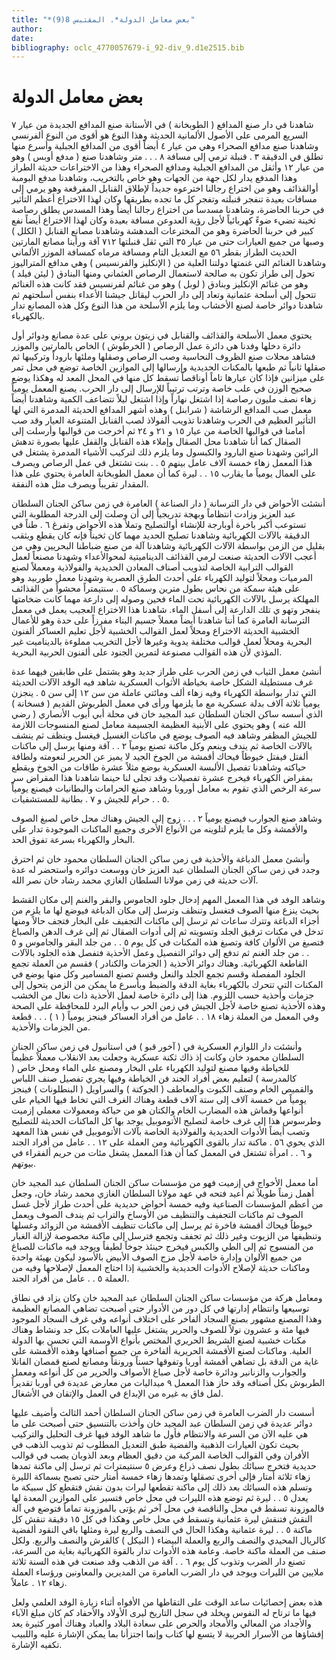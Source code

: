 ```yaml
---
title: "*بعض معامل الدولة*. المقتبس 8(9)"
author: 
date: 
bibliography: oclc_4770057679-i_92-div_9.d1e2515.bib
---
```




#  بعض معامل الدولة 


 شاهدنا في دار صنع المدافع ( الطوبخانة ) في الأستانة صنع المدافع الجديدة من عيار  ٧  السريع المرمى على الأصول الألمانية الحديثة وهذا النوع هو أقوى من النوع ألفرنسي وشاهدنا صنع مدافع الصحراء وهي من عيار  ٤  أيضاً أقوى من المدافع الجبلية وأسرع منها تطلق في الدقيقة  ٣  . قنبلة ترمي إلى مسافة  ٨  . . . متر وشاهدنا صنع ( مدفع أوبس ) وهو من عيار  ١٢  وأثقل من المدافع الجبلية ومدافع الصحراء وهذا من الاختراعات حديثة الطراز وهذا المدفع يدار لكل جهة من الجهات وهو خاص بالتخريب، وشاهدنا مدفع البومبة أوالقذائف وهو من اختراع رجالنا اخترعوه جديداً لإطلاق القنابل المفرقعة وهو يرمي إلى مسافات بعيدة تنفجر قنبلته وتفجر كل ما تجده بطريقها وكان لهذا الاختراع أعظم التأثير في حربنا الحاضرة، وشاهدنا مسدساً من اختراع رجالنا أيضاً وهذا المسدس يطلق رصاصة ثخينة تضيء ضوءً كهربائياً لأجل رؤية العدوعن مسافة بعيدة وكان لهذا الاختراع أيضاً نفع كبير في حربنا الحاضرة وهو من المخترعات المدهشة وشاهدنا مصانع القنابل ( الكلل ) وصبها من جميع العيارات حتى من عيار  ٣٥  التي ثقل قنبلتها  ٧١٢  آقة ورأينا مصانع المارتين الحديث الطراز بقطر  ٥٦  مع التعديل التام ومسافة مرماه كمسافة الموزر الألماني وشاهدنا الغنائم التي غنمتها دولتنا العلية من ( الإنكليز والفرنسيس ) وهي مدافع المتراليوز تحول إلى طراز تكون به صالحة لاستعمال الرصاص العثماني ومنها البنادق ( ليئن فيلد ) وهو من غنائم الإنكليز وبنادق ( لوبل ) وهو من غنائم لفرنسيس فقد كانت هذه الغنائم تتحول إلى أسلحة عثمانية وتعاد إلى دار الحرب ليقاتل جيشنا الأعداء بنفس أسلحتهم ثم شاهدنا دوائر خاصة لصنع الأخشاب وما يلزم الأسلحة من هذا النوع وكل هذه المصانع تدار بالكهرباء. 

 يحتوي معمل الأسلحة والقذائف والقنابل في زيتون بروني على عدة مصانع ودوائر أول دائرة دخلها وفدنا هي دائرة عمل الرصاص ( الخرطوش ) الخاص بالمارتين والموزر فشاهد محلات صنع الظروف النحاسية وصب الرصاص وصقلها وملئها باروداً وتركيبها ثم صقلها ثانياً ثم طبعها بالمكنات الحديدية وإرسالها إلى الموازين الخاصة توضع في محل تمر على ميزانين فإذا كان عيارها تاماً أوناقصاً تسقط كل منها في المحل المعد له وهكذا يوضع صحيح الوزن في علب خاصة وترتب ترتيباً للإرسال إلى دار الحرب. يصنع   المعمل يومياً زهاء نصف مليون رصاصة إذا اشتغل نهاراً وإذا اشتغل ليلاً تتضاعف الكمية وشاهدنا أيضاً معمل صب المدافع الرشاشة ( شرابنل ) وهذه أشهر المدافع الحديثة المدمرة التي لها التأثير العظيم في الحرب وشاهدنا تذويب ألفولاذ لصب القنابل المتنوعة العيار وقد صب أمامنا في قوالبها الخاصة من عيار  ١٥  و  ٢١  و  ٢٤  ثم أخرجت من قوالبها وأرسلت إلى الصقال كما أنا شاهدنا محل الصقال وإملاء هذه القنابل والقفل عليها بصورة تدهش الرائين وشهدنا صنع البارود والكبسول وما يلزم ذلك لتركيب الأشياء المدمرة يشتغل في هذا المعمل زهاء  خمسة آلاف  عامل بينهم  ٥  . . بنت تشتغل في عمل الرصاص ويصرف على العمال يومياً ما يقارب  ١٥  . . ليرة كما أن معمل الطوبخانة العامرة يحتوي على هذا المقدار تقريباً ويصرف مثل هذه النفقة. 

 أنشئت الأحواض في دار الترسانة ( دار الصناعة ) العامرة في زمن ساكن الجنان السلطان عبد العزيز وزادت انتظاماً وبهجة تدريجياً إلى أن وصلت إلى الدرجة المطلوبة التي تستوعب أكبر باخرة أوبارجة للإنشاء أوالتصليح وتملأ هذه الأحواض وتفرغ  ٦  . طناً في الدقيقة بالآلات الكهربائية وشاهدنا تصليح الحديد مهما كان ثخيناً فإنه كان يقطع ويثقب بقليل من الزمن بواسطة الآلات الكهربائية وشاهدنا آلة من صنع ضباطنا البحريين وهي من أعجب الآلات الحديثة صنعت لرمي القذائف الديناميتية لمحوالأعداء وشهدنا مصنعاً لعمل القوالب الترابية الخاصة لتذويب أصناف المعادن الحديدية والفولاذية ومعملاً لصنع المرميات ومحلاً لتوليد الكهرباء على أحدث الطرق العصرية وشهدنا معمل طوربيد وهو على هيئة سمكة من نحاس بطول مترين وسماكة  ٥  . سنتيمتراً محشواً من القذائف المهلكة يرسل بالآلات الكهربائية تحت الماء فحين وصوله إلى دارعة مهما كانت ضخامتها ينفجر وتهو ي تلك الدارعة إلى أسفل الماء. شاهدنا هذا الاختراع العجيب يعمل في معمل الترسانة العامرة كما أننا شاهدنا أيضاً معملاً جسيم البناء مفرزاً على حدة وهو للأعمال الخشبية الحديثة الاختراع ومحلاً لعمل القوالب الخشبية لأجل تعليم العساكر ألفنون البحرية ومحلاً لعمل قوالب مختلفة يدوية وغيرها لأجل التخريب مملوءة بالديناميت غير المؤذي لأن هذه القوالب مصنوعة لتمرين الجنود على ألفنون الحربية البحرية. 

 أنشئ معمل الثياب في زمن الحرب على طراز جديد وهو يشتمل على طابقين فيهما عدة   غرف مستطيلة الشكل خاصة بخياطة الأثواب العسكرية شاهد فيه الوفد الآلات الحديثة التي تدار بواسطة الكهرباء وفيه زهاء  ألف  ومائتي عاملة من سن  ١٢  إلى سن  ٥  . ينجزن يومياً  ثلاثة آلاف  بدلة عسكرية مع ما يلزمها ورأى في معمل الطربوش القديم ( فسخانة ) الذي أسسه ساكن الجنان السلطان عبد المجيد خان في محلة أبي أيوب الأنصاري ( رضي الله عنه ) وهو يحتوي على الأبنية العظيمة الجسيمة معامل لصنع المنسوجات اللازمة للجيش المظفر وشاهد فيه الصوف يوضع في ماكنات الغسيل فيغسل وينظف ثم ينشف بالآلات الخاصة ثم يندف وينعم وكل ماكنة تصنع يومياً  ٢  . . آقة ومنها يرسل إلى ماكنات ألفتل فيفتل خيوطاً فيحاك أقمشة من الجوخ الجيد لا يميز عن الحرير لنعومته ولطافة حياكته وشاهدنا تفصيل الألبسة العسكرية بوضع مثلاً  عشرة  طاقات من الجوخ ويقطع بمقراض الكهرباء فيخرج  عشرة  تفصيلات وقد تجلى لنا حينما شاهدنا هذا المقراض سر سرعة الرخص الذي تقوم به معامل أوروبا وشاهد صنع الحرامات والبطانيات فيصنع يومياً  ٥  . . حرام للجيش و  ٧  . بطانية للمستشفيات. 

 وشاهد صنع الجوارب فيصنع يومياً  ٢  . . . زوج إلى الجيش وهناك محل خاص لصبغ الصوف والأقمشة وكل ما يلزم لتلوينه من الأنواع الأخرى وجميع الماكنات الموجودة تدار على البخار والكهرباء بسرعة تفوق الحد. 

 وأنشئ معمل الدباغة والأحذية في زمن ساكن الجنان السلطان محمود خان ثم احترق وجدد في زمن ساكن الجنان السلطان عبد العزيز خان ووسعت دوائره واستحضر له عدة آلات حديثة في زمن مولانا السلطان الغازي محمد رشاد خان نصر الله. 

 وشاهد الوفد في هذا المعمل المهم إدخال جلود الجاموس والبقر والغنم إلى مكان القشط بحيث ينزع منها الصوف فتغسل وتنظف وترسل إلى مكان الدباغة فيوضع لها ما يلزم من أجزاء الدباغة وتترك ساعات ثم ترسل إلى ماكنات التجفيف على البخار فتجف حالاً ومنها تدخل في مكنات ترقيق الجلد وتسويته ثم إلى أدوات الصقال ثم إلى غرف الدهن والصباغ فتصبغ من الألوان كافة وتصبغ هذه المكنات في كل يوم  ٥  . . من جلد البقر والجاموس و  ٥  . . من جلد الغنم ثم تدفع إلى دوائر التفصيل وعمل الأحذية فتفصل هذه الجلود بالآلات القاطعة الكهربائية.   وهناك دوائر الأحذية ( الجزمات والكنادر ) فقسم من العملة تجمع الجلود المفصلة وقسم تجمع الجلد والنعل وقسم تصنع المسامير وكل منها يوضع في المكنات التي تتحرك بالكهرباء بغاية الدقة والضبط وبأسرع ما يمكن من الزمن يتحول إلى جزمات وأحذية حسب اللزوم. هذا إلى دائرة خاصة لعمل الأحذية ذات نعال من الخشب وهذه الأحذية تصنع خاصة لأجل الجيش في زمن الحر ب وأيام البرد للمحافظة على الصحة وفي المعمل من العملة زهاء  ١٨  . . عامل من أفراد العساكر فينجز يومياً ( ١ ) . . . قطعة من الجزمات والأحذية. 

 وأنشئت دار اللوازم العسكرية في ( آخور قبو ) في استانبول في زمن ساكن الجنان السلطان محمود خان وكانت إذ ذاك ثكنة عسكرية وجعلت بعد الانقلاب معملاً عظيماً للخياطة وفيها مصنع لتوليد الكهرباء على البخار ومصنع على الماء ومحل خاص ( كالمدرسة ) لتعليم بعض أفراد الجند فن الخياطة وفيها يجري تفصيل صنف اللباس والقميص الخام وصنف الكبوت والمعاطف ( الجوكتة ) والسراويل ( البنطلونات ) فينجز يومياً من  خمسة آلاف  إلى  ستة آلاف  قطعة وهناك الغرف التي تخاط فيها الخيام على أنواعها وقماش هذه المضارب الخام والكتان هو من حياكة ومعمولات معملي إزميت وطرسوس هذا إلى غرف خاصة لتصليح الأتوموبيل يوجد بها كل الماكنات الحديثة للتصليح وتصب أيضاً الأدوات الحديدية والفولاذية الخاصة بآلات الأتوموبيل في نفس هذا المعهد الذي يحوي  ٥٦  . ماكنة تدار بالقوى الكهربائية ومن العملة على  ١٢  . . عامل من أفراد الجند و  ٦  . . امرأة تشتغل في المعمل كما أن هذا المعمل يشغل مئات من حريم ألفقراء في بيوتهم. 

 أما معمل الأخواج في إزميت فهو من مؤسسات ساكن الجنان السلطان عبد المجيد خان أهمل زمناً طويلاً ثم أعيد فتحه في عهد مولانا السلطان الغازي محمد رشاد خان، وجعل من أعظم المؤسسات الصناعية وفيه  خمسة  أحواض حديدية على أحدث طراز لأجل غسل الصوف ثم ماكنات التجفيف والتنظيف من الأوساخ والتراب ثم يندف الصوف ويعمل خيوطاً فيحاك أقمشة فاخرة ثم يرسل إلى ماكنات تنظيف الأقمشة من الزوائد وغسلها وتنظيفها من الزيوت وغير ذلك ثم تجفف وتجمع فترسل إلى ماكنة مخصوصة لإزالة الغبار من المنسوج ثم إلى الطي والكبس فيخرج حينئذ جوخاً لطيفاً ويوجد فيه ماكنات   للصباغ من جميع الألوان وإدارة خاصة لأجل مزج الصوف الأبيض بالأسود ليكون بهيئة واحدة وماكنات حديثة لإصلاح الأدوات الحديدية والخشبية إذا احتاج المعمل لإصلاحها وفيه من العملة  ٥  . . عامل من أفراد الجند. 

 ومعامل هركة من مؤسسات ساكن الجنان السلطان عبد المجيد خان وكان يزاد في نطاق توسيعها وانتظام إدارتها في كل دور من الأدوار حتى أصبحت تضاهي المصانع العظيمة وهذا المصنع مشهور بصنع السجاد ألفاخر على اختلاف أنواعه وفي غرف السجاد الموجود فيها  مئة  و  عشرون  نولاً للصوف والحرير يشتغل عليها العاملات بكل جد ونشاط وهناك مكنات خشبية لصنع الشريط الحريري المختص بأنواع الأوسمة التي تحسن بها الدولة العلية. وماكنات لصنع الأقمشة الحريرية ألفاخرة من جميع أصنافها وهذه الأقمشة على غاية من الدقة بل تضاهي أقمشة أوربا وتفوقها حسناً ورونقاً ومصانع لصنع قمصان الفانلا والجوارب والزنانير ودائرة خاصة لأجل صباغ الأصواف والحرير من كل أنواعه ومعمل الطربوش بكل أصنافه وقد حاز هذا المعمل  ٩  ميداليات من معارض عديدة في أوربا تقديراً لمل فاق به غيره من الإبداع في العمل والإتقان في الأشغال. 

 أسست دار الضرب العامرة في زمن ساكن الجنان السلطان أحمد الثالث وأضيف عليها دوائر عديدة في زمن السلطان عبد المجيد خان وأخذت بالتنسيق حتى أصبحت على ما هي عليه الآن من السرعة والانتظام فأول ما شاهد الوفد فيها غرف التحليل والتركيب بحيث تكون العيارات الذهبية والفضية طبق التعديل المطلوب ثم تذويب الذهب في الأفران وفي القوالب الخاصة المركبة من دقيق العظام وبعد الذوبان يصب في قوالب حديدية فتخرج سبائك بطول نصف ذراع وعرض  ٥  سنتيمترات ثم ترسل إلى ماكنة تمدها زهاء  ثلاثة  أمتار فإلى أخرى تصقلها وتمدها زهاء  خمسة  أمتار حتى تصبح بسماكة الليرة وتسلم هذه السبائك بعد ذلك إلى ماكنة تقطعها ليرات بدون نقش فتقطع كل سبيكة ما يعدل  ٥  . . ليرة ثم توضع هذه الليرات في محل خاص فتسير على الموازين المعدة لها فالموزونة تسقط في محل والناقصة في محل آخر ثم يؤتى بالموزونة تماماً فتوضع في آلة النقش فتنقش ليرة عثمانية وتسقط في محل خاص وهكذا في كل  ١٥  دقيقة تنقش كل ماكنة  ٥  . . ليرة عثمانية وهكذا الحال في النصف والربع ليرة ومثلها باقي النقود ألفضية كالريال المحيدي والنصف   والربع والعملة البيضاء ( النيكل ) كالقرش والنصف والربع. ولكل صنف من العملة ماكنة خاصة. وعامة هذه الأدوات تدار بالقوة الكهربائية بغاية من السرعة، تصنع دار الضرب وتذوب كل يوم  ٦  . . آقة من الذهب وقد صنعت في هذه السنة  ثلاثة  ملايين من الليرات ويوجد في دار الضرب العامرة من المديرين والمعاونين ورؤساء العملة زهاء  ١٢  . عاملاً. 

 هذه بعض إحصائيات ساعد الوقت على التقاطها من الأفواه أثناء زيارة الوفد العلمي ولعل فيها ما ترتاح له النفوس ويخلد في سجل التاريخ ليرى الأولاد والأحفاد كم كان مبلغ الآباء والأجداد من المعالي والأمجاد والحرص على سعادة البلاد والعباد وهناك أمور كثيرة يعد إفشاؤها من الأسرار الحربية لا يتسع لها كتاب وإنما اجتزأنا بما يمكن الإشارة عليه واللبيب تكفيه الإشارة. 
